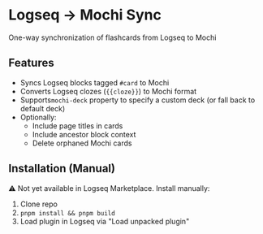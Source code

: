 # Logseq → Mochi Sync

 One-way synchronization of flashcards from Logseq to Mochi

 ## Features

 - Syncs Logseq blocks tagged `#card` to Mochi
 - Converts Logseq clozes (`{{cloze}}`) to Mochi format
 - Supports`mochi-deck` property to specify a custom deck (or fall back to default deck)
 - Optionally:
   - Include page titles in cards
   - Include ancestor block context
   - Delete orphaned Mochi cards

 ## Installation (Manual)

 ⚠️ Not yet available in Logseq Marketplace. Install manually:
 1. Clone repo
 2. `pnpm install && pnpm build`
 3. Load plugin in Logseq via "Load unpacked plugin"
